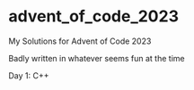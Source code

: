 # advent_of_code_2023

My Solutions for Advent of Code 2023

Badly written in whatever seems fun at the time

Day 1: C++
